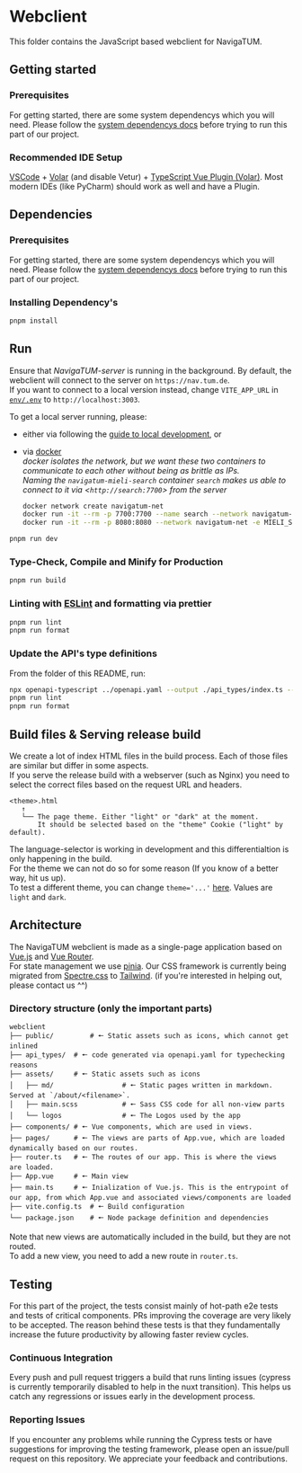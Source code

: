 # Webclient

This folder contains the JavaScript based webclient for NavigaTUM.

## Getting started

### Prerequisites

For getting started, there are some system dependencys which you will need.
Please follow the [system dependencys docs](/resources/documentation/Dependencys.md) before trying to run this part of our project.

### Recommended IDE Setup

[VSCode](https://code.visualstudio.com/) + [Volar](https://marketplace.visualstudio.com/items?itemName=Vue.volar) (and disable Vetur) + [TypeScript Vue Plugin (Volar)](https://marketplace.visualstudio.com/items?itemName=Vue.vscode-typescript-vue-plugin).
Most modern IDEs (like PyCharm) should work as well and have a Plugin.

## Dependencies

### Prerequisites

For getting started, there are some system dependencys which you will need.
Please follow the [system dependencys docs](/resources/documentation/Dependencys.md) before trying to run this part of our project.

### Installing Dependency's

```bash
pnpm install
```

## Run

Ensure that _NavigaTUM-server_ is running in the background.
By default, the webclient will connect to the server on `https://nav.tum.de`.  
If you want to connect to a local version instead, change `VITE_APP_URL` in [`env/.env`](./env/.env) to `http://localhost:3003`.

To get a local server running, please:

- either via following the [guide to local development](../server/README.md), or
- via [docker](https://docs.docker.com/)  
   _docker isolates the network, but we want these two containers to communicate to each other without being as brittle as IPs._  
   _Naming the `navigatum-mieli-search` container `search` makes us able to connect to it via <`http://search:7700`> from the server_

  ```bash
  docker network create navigatum-net
  docker run -it --rm -p 7700:7700 --name search --network navigatum-net ghcr.io/tum-dev/navigatum-mieli-search:main
  docker run -it --rm -p 8080:8080 --network navigatum-net -e MIELI_SEARCH_ADDR=search ghcr.io/tum-dev/navigatum-server:main /bin/navigatum-main-api
  ```

```sh
pnpm run dev
```

### Type-Check, Compile and Minify for Production

```sh
pnpm run build
```

### Linting with [ESLint](https://eslint.org/) and formatting via prettier

```sh
pnpm run lint
pnpm run format
```

### Update the API's type definitions

From the folder of this README, run:

```sh
npx openapi-typescript ../openapi.yaml --output ./api_types/index.ts --export-type --immutable-types --support-array-length
pnpm run lint
pnpm run format
```

## Build files & Serving release build

We create a lot of index HTML files in the build process.
Each of those files are similar but differ in some aspects.  
If you serve the release build with a webserver (such as Nginx) you need to select the correct files based on the request URL and headers.

```plain
<theme>.html
   ↑
   └── The page theme. Either "light" or "dark" at the moment.
       It should be selected based on the "theme" Cookie ("light" by default).
```

The language-selector is working in development and this differentialtion is only happening in the build.  
For the theme we can not do so for some reason (If you know of a better way, hit us up).  
To test a different theme, you can change `theme='...'` [here](./index.html). Values are `light` and `dark`.

## Architecture

The NavigaTUM webclient is made as a single-page application based on [Vue.js](https://vuejs.org/) and [Vue Router](https://router.vuejs.org/).  
For state management we use [pinia](https://pinia.vuejs.org/).
Our CSS framework is currently being migrated from [Spectre.css](https://picturepan2.github.io/spectre/) to [Tailwind](https://tailwindcss.com/). (if you're interested in helping out, please contact us ^^)

### Directory structure (only the important parts)

```plain
webclient
├── public/         # 🠔 Static assets such as icons, which cannot get inlined
├── api_types/  # 🠔 code generated via openapi.yaml for typechecking reasons
├── assets/     # 🠔 Static assets such as icons
│   ├── md/                 # 🠔 Static pages written in markdown. Served at `/about/<filename>`.
│   ├── main.scss           # 🠔 Sass CSS code for all non-view parts
│   └── logos               # 🠔 The Logos used by the app
├── components/ # 🠔 Vue components, which are used in views.
├── pages/      # 🠔 The views are parts of App.vue, which are loaded dynamically based on our routes.
├── router.ts   # 🠔 The routes of our app. This is where the views are loaded.
├── App.vue     # 🠔 Main view
├── main.ts     # 🠔 Inialization of Vue.js. This is the entrypoint of our app, from which App.vue and associated views/components are loaded
├── vite.config.ts  # 🠔 Build configuration
└── package.json    # 🠔 Node package definition and dependencies
```

Note that new views are automatically included in the build, but they are not routed.  
To add a new view, you need to add a new route in `router.ts`.

## Testing

For this part of the project, the tests consist mainly of hot-path e2e tests and tests of critical components.
PRs improving the coverage are very likely to be accepted.
The reason behind these tests is that they fundamentally increase the future productivity by allowing faster review cycles.

### Continuous Integration

Every push and pull request triggers a build that runs linting issues (cypress is currently temporarily disabled to help in the nuxt transition).
This helps us catch any regressions or issues early in the development process.

### Reporting Issues

If you encounter any problems while running the Cypress tests or have suggestions for improving the testing framework, please open an issue/pull request on this repository.
We appreciate your feedback and contributions.
